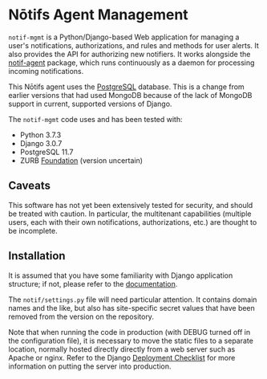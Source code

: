 # N&#x014d;tifs Agent Management

`notif-mgmt` is a Python/Django-based Web application for managing a
user's notifications, authorizations, and rules and methods for user
alerts. It also provides the API for authorizing new notifiers. It
works alongside the
[notif-agent](https://github.com/jimfenton/notif-agent) package, which
runs continuously as a daemon for processing incoming notifications.

This N&#x014d;tifs agent uses the [PostgreSQL](https://www.postgresql.org/)
database. This is a change from earlier versions that had used MongoDB because of the lack of MongoDB support in current, supported versions of Django.

The `notif-mgmt` code uses and has been tested with:

* Python 3.7.3
* Django 3.0.7
* PostgreSQL 11.7
* ZURB [Foundation](http://foundation.zurb.com/) (version uncertain)

## Caveats

This software has not yet been extensively tested for security, and
should be treated with caution. In particular, the multitenant
capabilities (multiple users, each with their own notifications,
authorizations, etc.) are thought to be incomplete.

## Installation

It is assumed that you have some familiarity with Django application
structure; if not, please refer to the
[documentation](https://docs.djangoproject.com/en/1.10/).

The `notif/settings.py` file will need particular attention. It contains
domain names and the like, but also has site-specific secret values
that have been removed from the version on the repository.

Note that when running the code in production (with DEBUG turned off
in the configuration file), it is necessary to move the static files
to a separate location, normally hosted directly directly from a web
server such as Apache or nginx. Refer to the Django
[Deployment Checklist](https://docs.djangoproject.com/en/3.0/howto/deployment/checklist/)
for more information on putting the server into production.




